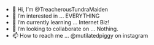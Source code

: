- 👋 Hi, I’m @TreacherousTundraMaiden
- 👀 I’m interested in ... EVERYTHING
- 🌱 I’m currently learning ... Internet Biz!
- 💞️ I’m looking to collaborate on ... Nothing.
- 📫 How to reach me ... @mutilatedpiggy on instagram

<!---
TreacherousTundraMaiden/TreacherousTundraMaiden is a ✨ special ✨ repository because its `README.md` (this file) appears on your GitHub profile.
You can click the Preview link to take a look at your changes.
--->
